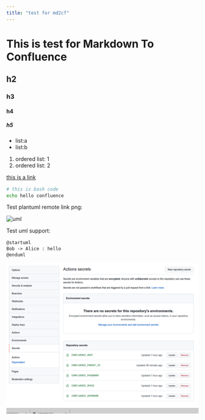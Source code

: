 ```yaml
---
title: "test for md2cf"
---
```

# This is test for Markdown To Confluence

## h2

### h3

#### h4

##### h5

- list:a
- list:b

1. ordered list: 1
2. ordered list: 2

[this is a link](#)

```bash
# this is bash code
echo hello confluence
```

Test plantuml remote link png:

![uml](http://www.plantuml.com/plantuml/png/SyfFKj2rKt3CoKnELR1Io4ZDoSa70000)

Test uml support:

```plantuml
@startuml
Bob -> Alice : hello
@enduml
```

![image](settings.png)
